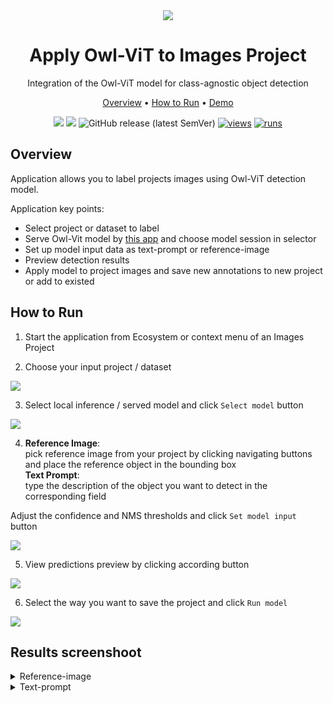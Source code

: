<div align="center" markdown>
<img src="https://user-images.githubusercontent.com/115161827/230065782-f033aa7d-6acc-405b-89e3-81330bb66bbb.png" />

# Apply Owl-ViT to Images Project
Integration of the Owl-ViT model for class-agnostic object detection

<p align="center">
  <a href="#Overview">Overview</a> •
  <a href="#How-to-Run">How to Run</a> •
  <a href="#Demo">Demo</a>
</p>

[![](https://img.shields.io/badge/supervisely-ecosystem-brightgreen)](https://ecosystem.supervise.ly/apps/supervisely-ecosystem/apply-owl-vit-to-images-project)
[![](https://img.shields.io/badge/slack-chat-green.svg?logo=slack)](https://supervise.ly/slack)
![GitHub release (latest SemVer)](https://img.shields.io/github/v/release/supervisely-ecosystem/apply-owl-vit-to-images-project)
[![views](https://app.supervise.ly/img/badges/views/supervisely-ecosystem/apply-owl-vit-to-images-project.png)](https://supervise.ly)
[![runs](https://app.supervise.ly/img/badges/runs/supervisely-ecosystem/apply-owl-vit-to-images-project.png)](https://supervise.ly)

</div>

## Overview
Application allows you to label projects images using Owl-ViT detection model.

Application key points:

- Select project or dataset to label
- Serve Owl-Vit model by [this app](https://github.com/supervisely-ecosystem/serve-owl-vit) and choose model session in selector 
- Set up model input data as text-prompt or reference-image
- Preview detection results
- Apply model to project images and save new annotations to new project or add to existed  

## How to Run

1. Start the application from Ecosystem or context menu of an Images Project

2. Choose your input project / dataset

<img src="https://user-images.githubusercontent.com/115161827/230068919-1c67170a-855f-4372-b78c-823c0a4da0fd.png" />

3. Select local inference / served model and click `Select model` button

<img src="https://user-images.githubusercontent.com/115161827/230068913-f42c2242-3a8d-4aef-86f2-53eeb61fedb8.png" />

4. **Reference Image**: <br> pick reference image from your project by clicking navigating buttons and place the reference object in the bounding box <br>
   **Text Prompt**: <br> type the description of the object you want to detect in the corresponding field
  
Adjust the confidence and NMS thresholds and click `Set model input` button

<img src="https://user-images.githubusercontent.com/115161827/230068907-03be9de7-d75a-4649-8c7e-9bc4fada9731.png" />

5. View predictions preview by clicking according button

<img src="https://user-images.githubusercontent.com/115161827/230068878-18d2ef04-f7fa-47b8-8c58-b42c2298c687.png" />

6. Select the way you want to save the project and click `Run model`

<img src="https://user-images.githubusercontent.com/115161827/230068872-07e9bdff-63f6-4f6c-8095-d00119148831.png" />

## Results screenshoot
<details>
<summary>Reference-image</summary>
<img src="docs/images/screenshoot.png" />
</details>

<details>
<summary>Text-prompt</summary>
<img src="docs/images/screenshoot.png" />
</details>
